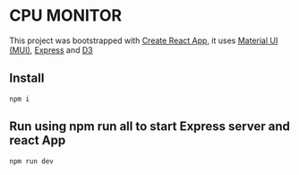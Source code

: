 # CPU MONITOR

This project was bootstrapped with [Create React App](https://github.com/facebook/create-react-app), it uses [Material UI (MUI)](https://material-ui.com/), [Express](https://expressjs.com/) and [D3](https://d3js.org/)  


## Install
`npm i`

## Run using npm run all to start Express server and react App
`npm run dev`
